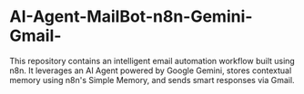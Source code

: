 # AI-Agent-MailBot-n8n-Gemini-Gmail-
This repository contains an intelligent email automation workflow built using n8n. It leverages an AI Agent powered by Google Gemini, stores contextual memory using n8n's Simple Memory, and sends smart responses via Gmail.
